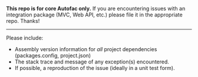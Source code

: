 **This repo is for core Autofac only.** If you are encountering issues with an integration package (MVC, Web API, etc.) please file it in the appropriate repo. Thanks!

---

Please include:

- Assembly version information for _all_ project dependencies (packages.config, project.json)
- The stack trace and message of any exception(s) encountered.
- If possible, a reproduction of the issue (ideally in a unit test form).
